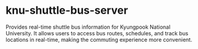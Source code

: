 # knu-shuttle-bus-server
Provides real-time shuttle bus information for Kyungpook National University. It allows users to access bus routes, schedules, and track bus locations in real-time, making the commuting experience more convenient.
